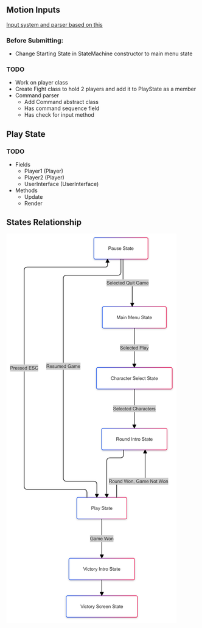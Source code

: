 ## Motion Inputs
[Input system and parser based on this](https://mugen-net.work/wiki/index.php?title=Deep_Buffering#Algorithm)

### Before Submitting:
- Change Starting State in StateMachine constructor to main menu state

### TODO
- Work on player class
- Create Fight class to hold 2 players and add it to PlayState as a member
- Command parser
  - Add Command abstract class
  - Has command sequence field
  - Has check for input method

## Play State
### TODO
- Fields
  - Player1 (Player)
  - Player2 (Player)
  - UserInterface (UserInterface)
- Methods
  - Update
  - Render

## States Relationship
![States Relationship Diagram](./src/assets/game_states_relationship.png)

